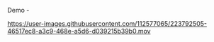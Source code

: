 Demo - 


https://user-images.githubusercontent.com/112577065/223792505-46517ec8-a3c9-468e-a5d6-d039215b39b0.mov

